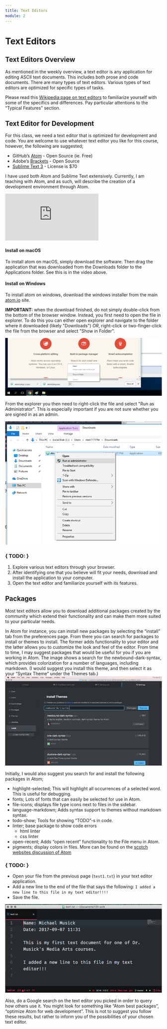 ```yaml
---
title: Text Editors
module: 2
---
```


# Text Editors

## Text Editors Overview

As mentioned in the weekly overview, a text editor is any application for editing ASCII text documents. This includes both prose and code documents. There are many types of text editors. Various types of text editors are optimized for specific types of tasks.

Please read this [Wikipedia page on text editors](https://en.wikipedia.org/wiki/Text_editor) to familiarize yourself with some of the specifics and differences. Pay particular attentions to the “Typical Features” section.


## Text Editor for Development

For this class, we need a text editor that is optimized for development and code. You are welcome to use whatever text editor you like for this course, however, the following are suggested;

- GitHub’s [Atom](https://atom.io) - Open Source (ie. Free)
- Adobe’s [Brackets](http://brackets.io) - Open Source
- [Sublime Text 3](https://www.sublimetext.com/3) - License is $70

I have used both Atom and Sublime Text extensively. Currently, I am teaching with Atom, and as such, will describe the creation of a development environment through Atom.

<div class="embed-responsive embed-responsive-16by9"><iframe class="embed-responsive-item" src="https://www.youtube.com/embed/Gbq9ZWXtyK4" frameborder="0" allowfullscreen></iframe></div>

#### Install on macOS

To install atom on macOS, simply download the software. Then drag the application that was downloaded from the Downloads folder to the Applications folder. See this is in the video above.


#### Install on Windows

To install atom on windows, download the windows installer from the main [atom.io](https://atom.io) site.

**IMPORTANT:** when the download finished, do not simply double-click from the bottom of the browser window. Instead, you first need to open the file in explorer. To do this you can either open explorer and navigate to the folder where it downloaded (likely "Downloads") _OR_, right-click or two-finger-click the file from the browser and select "Show in Folder".

![Pic demo-ing "show in folder" command](../imgs/showINFinder.png "Demo of show in folder.")

From the explorer you then need to right-click the file and select "Run as Administrator". This is especially important if you are not sure whether you are signed in as an admin.

![Image demo-ing how to "Run as Admin"](../imgs/runAsAdmin.png "Image demo-ing how to 'Run as Admin'")


### { TODO: }

1. Explore various text editors through your browser.
2. After identifying one that you believe will fit your needs, download and install the application to your computer.
3. Open the text editor and familiarize yourself with its features.

## Packages

Most text editors allow you to download additional packages created by the community which extend their functionality and can make them more suited to your particular needs.

In Atom for instance, you can install new packages by selecting the “install” tab from the preferences page. From there you can search for packages to install or themes to install. The former adds functionality to your editor and the latter allows you to customize the look and feel of the editor. From time to time, I may suggest packages that would be useful for you if you are working in Atom. The image shows a search for the newbound-dark-syntax, which provides colorization for a number of languages, including markdown. (I would suggest you install this theme, and then select it as your “Syntax Theme” under the Themes tab.)
![example search for newfound-syntax-theme](../imgs/theme_search_in_atom.jpg)

Initially, I would also suggest you search for and install the following packages in Atom;

- highlight-selected; This will highlight all occurrences of a selected word. This is useful for debugging.
- fonts; Lots of fonts that can easily be selected for use in Atom.
- file-icons; displays file type icons next to files in the sidebar.
- language-markdown; Adds syntax support to themes without markdown syntax.
- todo-show; Tools for showing “TODO”-s in code.
- linter; base package to show code errors
	- html linter
	- css linter
- open-recent; Adds “open recent” functionality to the File menu in Atom.
- pigments; display colors in files.
More can be found on the [scotch websites discussion of Atom](https://scotch.io/bar-talk/best-of-atom-features-plugins-acting-like-sublime-text)

### { TODO: }

- Open your file from the previous page (`test1.txt`) in your text editor application.
- Add a new line to the end of the file that says the following: `I added a new line to this file in my text editor!!!!`
- Save the file.

![Text document example](../imgs/textDocExam.png)

Also, do a Google search on the text editor you picked in order to query how others use it. You might look for something like “Atom best packages”, “optimize Atom for web development”. This is not to suggest you follow these results, but rather to inform you of the possibilities of your chosen text editor.
